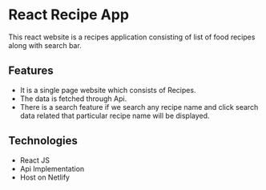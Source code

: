 # React Recipe App
This react website is a recipes application consisting of list of food recipes along with search bar.

## Features
* It is a single page website which consists of Recipes.
* The data is fetched through Api.
* There is a search feature if we search any recipe name and click search data related that particular recipe name will be displayed.

## Technologies
* React JS 
* Api Implementation
* Host on Netlify

